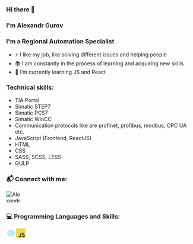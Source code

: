 ### Hi there 👋

<!--
**GURoff/GURoff** is a ✨ _special_ ✨ repository because its `README.md` (this file) appears on your GitHub profile.

Here are some ideas to get you started:

- 🔭 I’m currently working on ...
- 🌱 I’m currently learning ...
- 👯 I’m looking to collaborate on ...
- 🤔 I’m looking for help with ...
- 💬 Ask me about ...
- 📫 How to reach me: ...
- 😄 Pronouns: ...
- ⚡ Fun fact: ...
-->

### I'm Alexandr Gurov

### I'm a Regional Automation Specialist

- ⚡ I like my job, like solving different issues and helping people
- 📚 I am constantly in the process of learning and acquiring new skills
- 🌱 I’m currently learning JS and React

### Technical skills:

- TIA Portal
- Simatic STEP7
- Simatic PCS7
- Simatic WinCC
- Communication protocols like are profinet, profibus, modbus, OPC UA etc.
- JavaScript (Frontend, ReactJS)
- HTML
- CSS
- SASS, SCSS, LESS
- GULP

### 📬 Connect with me:

[<img align="left" src="https://raw.githubusercontent.com/rahuldkjain/github-profile-readme-generator/master/src/images/icons/Social/linked-in-alt.svg" alt="Alexandr Gurov | LinkedIn" height="30" width="40" />][linkedin]

<br />
<br />

### 💻 Programming Languages and Skills:

<img align="left" target="_blank" alt="React" width="26px" src="https://raw.githubusercontent.com/github/explore/80688e429a7d4ef2fca1e82350fe8e3517d3494d/topics/react/react.png" />
<img align="left" target="_blank" alt="JavaScript" width="26px" src="https://raw.githubusercontent.com/github/explore/80688e429a7d4ef2fca1e82350fe8e3517d3494d/topics/javascript/javascript.png" />

<br />
<br />

[linkedin]: https://www.linkedin.com/in/ing-alexandr-gurov-369873136/
